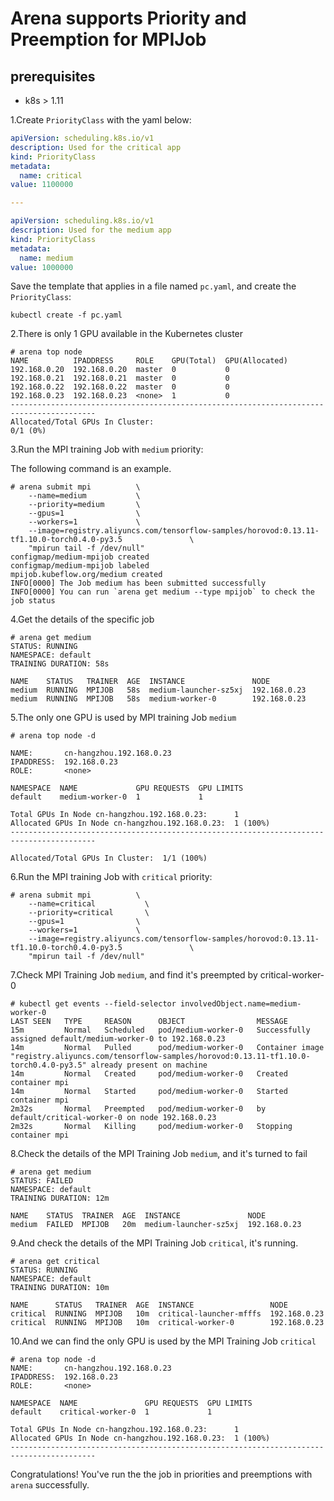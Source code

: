 
# Arena supports Priority and Preemption for MPIJob

## prerequisites

- k8s > 1.11

1.Create `PriorityClass` with the yaml below:

```yaml
apiVersion: scheduling.k8s.io/v1
description: Used for the critical app
kind: PriorityClass
metadata:
  name: critical
value: 1100000

---

apiVersion: scheduling.k8s.io/v1
description: Used for the medium app
kind: PriorityClass
metadata:
  name: medium
value: 1000000
```

Save the template that applies in a file named `pc.yaml`, and create the `PriorityClass`:

```
kubectl create -f pc.yaml
```

2.There is only 1 GPU available in the Kubernetes cluster

```
# arena top node
NAME          IPADDRESS     ROLE    GPU(Total)  GPU(Allocated)
192.168.0.20  192.168.0.20  master  0           0
192.168.0.21  192.168.0.21  master  0           0
192.168.0.22  192.168.0.22  master  0           0
192.168.0.23  192.168.0.23  <none>  1           0
-----------------------------------------------------------------------------------------
Allocated/Total GPUs In Cluster:
0/1 (0%)
```

3.Run the MPI training Job with `medium` priority:


The following command is an example. 

```
# arena submit mpi          \
    --name=medium           \
    --priority=medium       \
    --gpus=1                \
    --workers=1             \
    --image=registry.aliyuncs.com/tensorflow-samples/horovod:0.13.11-tf1.10.0-torch0.4.0-py3.5               \
    "mpirun tail -f /dev/null"
configmap/medium-mpijob created
configmap/medium-mpijob labeled
mpijob.kubeflow.org/medium created
INFO[0000] The Job medium has been submitted successfully
INFO[0000] You can run `arena get medium --type mpijob` to check the job status
```

4.Get the details of the specific job

```
# arena get medium
STATUS: RUNNING
NAMESPACE: default
TRAINING DURATION: 58s

NAME    STATUS   TRAINER  AGE  INSTANCE               NODE
medium  RUNNING  MPIJOB   58s  medium-launcher-sz5xj  192.168.0.23
medium  RUNNING  MPIJOB   58s  medium-worker-0        192.168.0.23
```

5.The only one GPU is used by MPI training Job `medium`

```
# arena top node -d

NAME:       cn-hangzhou.192.168.0.23
IPADDRESS:  192.168.0.23
ROLE:       <none>

NAMESPACE  NAME             GPU REQUESTS  GPU LIMITS
default    medium-worker-0  1             1

Total GPUs In Node cn-hangzhou.192.168.0.23:      1
Allocated GPUs In Node cn-hangzhou.192.168.0.23:  1 (100%)
-----------------------------------------------------------------------------------------

Allocated/Total GPUs In Cluster:  1/1 (100%)
```

6.Run the MPI training Job with `critical` priority:

```
# arena submit mpi          \
    --name=critical           \
    --priority=critical       \
    --gpus=1                \
    --workers=1             \
    --image=registry.aliyuncs.com/tensorflow-samples/horovod:0.13.11-tf1.10.0-torch0.4.0-py3.5               \
    "mpirun tail -f /dev/null"
```

7.Check MPI Training Job `medium`, and find it's preempted by critical-worker-0

```
# kubectl get events --field-selector involvedObject.name=medium-worker-0
LAST SEEN   TYPE     REASON      OBJECT                MESSAGE
15m         Normal   Scheduled   pod/medium-worker-0   Successfully assigned default/medium-worker-0 to 192.168.0.23
14m         Normal   Pulled      pod/medium-worker-0   Container image "registry.aliyuncs.com/tensorflow-samples/horovod:0.13.11-tf1.10.0-torch0.4.0-py3.5" already present on machine
14m         Normal   Created     pod/medium-worker-0   Created container mpi
14m         Normal   Started     pod/medium-worker-0   Started container mpi
2m32s       Normal   Preempted   pod/medium-worker-0   by default/critical-worker-0 on node 192.168.0.23
2m32s       Normal   Killing     pod/medium-worker-0   Stopping container mpi
```

8.Check the details of the MPI Training Job `medium`, and it's turned to fail

```
# arena get medium
STATUS: FAILED
NAMESPACE: default
TRAINING DURATION: 12m

NAME    STATUS  TRAINER  AGE  INSTANCE               NODE
medium  FAILED  MPIJOB   20m  medium-launcher-sz5xj  192.168.0.23
```

9.And check the details of the MPI Training Job `critical`, it's running.

```
# arena get critical
STATUS: RUNNING
NAMESPACE: default
TRAINING DURATION: 10m

NAME      STATUS   TRAINER  AGE  INSTANCE                 NODE
critical  RUNNING  MPIJOB   10m  critical-launcher-mfffs  192.168.0.23
critical  RUNNING  MPIJOB   10m  critical-worker-0        192.168.0.23
```

10.And we can find the only GPU is used by the MPI Training Job `critical`

```
# arena top node -d
NAME:       cn-hangzhou.192.168.0.23
IPADDRESS:  192.168.0.23
ROLE:       <none>

NAMESPACE  NAME               GPU REQUESTS  GPU LIMITS
default    critical-worker-0  1             1

Total GPUs In Node cn-hangzhou.192.168.0.23:      1
Allocated GPUs In Node cn-hangzhou.192.168.0.23:  1 (100%)
-----------------------------------------------------------------------------------------
```

Congratulations! You've run the the job in priorities and preemptions with `arena` successfully.